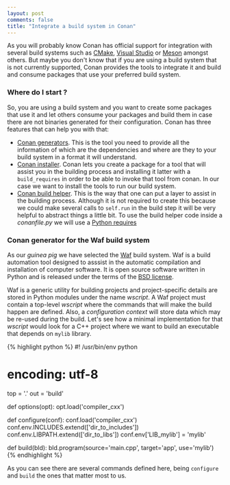 ```yaml
---
layout: post
comments: false
title: "Integrate a build system in Conan"
---
```


As you will probably know Conan has official support for integration with several build systems such as
[CMake](https://cmake.org/), [Visual Studio](https://visualstudio.microsoft.com) or
[Meson](https://mesonbuild.com/) amongst others. But maybe you don't know that if you are using a build system
that is not currently supported, Conan provides the tools to integrate it and build and consume packages that
use your preferred build system. 

### Where do I start ?

So, you are using a build system and you want to create some packages that use it and let others consume your
packages and build them in case there are not binaries generated for their configuration. Conan has three
features that can help you with that:

* [Conan generators](https://docs.conan.io/en/latest/reference/generators.html). This is the tool you need to
  provide all the information of which are the dependencies and where are they to your build system in a
  format it will understand. 
* [Conan installer](https://docs.conan.io/en/latest/devtools/create_installer_packages.html). Conan lets you
  create a package for a tool that will assist you in the building process and installing it latter with a
  ``build_requires`` in order to be able to invoke that tool from conan. In our case we want to install the
  tools to run our build system. 
* [Conan build helper](https://docs.conan.io/en/latest/reference/build_helpers.html). This is the way that one
  can put a layer to assist in the building process. Although it is not required to create this because we
  could make several calls to ``self.run`` in the build step it will be very helpful to abstract things a
  little bit. To use the build helper code inside a *conanfile.py* we will use a [Python
  requires](https://docs.conan.io/en/latest/reference/conanfile/other.html)

### Conan generator for the Waf build system

As our *guinea pig* we have selected the [Waf](https://waf.io/) build system. Waf is a build automation tool
designed to asssist in the automatic compilation and installation of computer software. It is open source
software written in Python and is released under the terms of the [BSD
license](https://waf.io/book/#_customization_and_redistribution).

Waf is a generic utility for building projects and project-specific details are stored in Python modules under
the name *wscript*. A Waf project must contain a top-level *wscript* where the commands that will make the
build happen are defined. Also, a *configuration context* will store data which may be re-used during the build.
Let's see how a minimal implementation for that *wscript* would look for a C++ project where we want to build
an executable that depends on ``mylib`` library.

{% highlight python %}
#! /usr/bin/env python
# encoding: utf-8

top = '.'
out = 'build'

def options(opt):
	opt.load('compiler_cxx')

def configure(conf):
	conf.load('compiler_cxx')
	conf.env.INCLUDES.extend(['dir_to_includes'])
	conf.env.LIBPATH.extend(['dir_to_libs'])
	conf.env['LIB_mylib'] = 'mylib'

def build(bld):
	bld.program(source='main.cpp', target='app', use='mylib')
{% endhighlight %}

As you can see there are several commands defined here, being ``configure`` and ``build`` the ones that matter
most to us. 